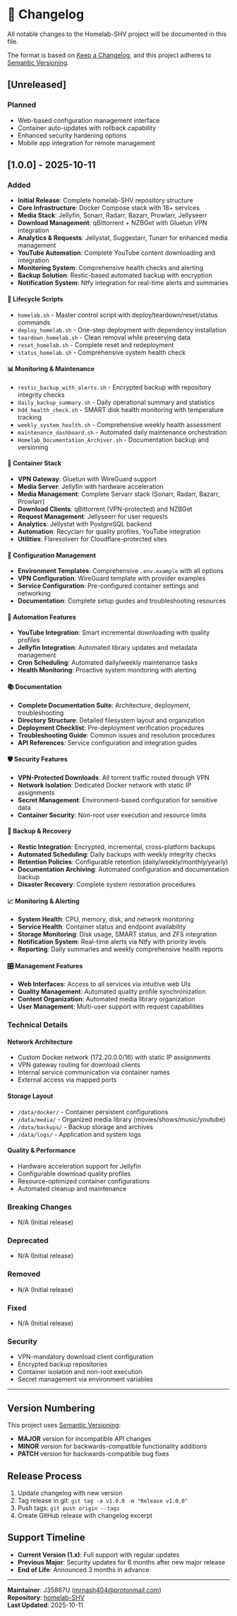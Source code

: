# 🧾 Changelog

All notable changes to the Homelab-SHV project will be documented in this file.

The format is based on [Keep a Changelog](https://keepachangelog.com/en/1.0.0/),
and this project adheres to [Semantic Versioning](https://semver.org/spec/v2.0.0.html).

## [Unreleased]

### Planned
- Web-based configuration management interface
- Container auto-updates with rollback capability
- Enhanced security hardening options
- Mobile app integration for remote management

## [1.0.0] - 2025-10-11

### Added
- **Initial Release**: Complete homelab-SHV repository structure
- **Core Infrastructure**: Docker Compose stack with 18+ services
- **Media Stack**: Jellyfin, Sonarr, Radarr, Bazarr, Prowlarr, Jellyseerr
- **Download Management**: qBittorrent + NZBGet with Gluetun VPN integration
- **Analytics & Requests**: Jellystat, Suggestarr, Tunarr for enhanced media management
- **YouTube Automation**: Complete YouTube content downloading and integration
- **Monitoring System**: Comprehensive health checks and alerting
- **Backup Solution**: Restic-based automated backup with encryption
- **Notification System**: Ntfy integration for real-time alerts and summaries

#### 🚀 Lifecycle Scripts
- `homelab.sh` - Master control script with deploy/teardown/reset/status commands
- `deploy_homelab.sh` - One-step deployment with dependency installation
- `teardown_homelab.sh` - Clean removal while preserving data
- `reset_homelab.sh` - Complete reset and redeployment
- `status_homelab.sh` - Comprehensive system health check

#### 📊 Monitoring & Maintenance
- `restic_backup_with_alerts.sh` - Encrypted backup with repository integrity checks
- `daily_backup_summary.sh` - Daily operational summary and statistics
- `hdd_health_check.sh` - SMART disk health monitoring with temperature tracking
- `weekly_system_health.sh` - Comprehensive weekly health assessment
- `maintenance_dashboard.sh` - Automated daily maintenance orchestration
- `Homelab_Documentation_Archiver.sh` - Documentation backup and versioning

#### 🐳 Container Stack
- **VPN Gateway**: Gluetun with WireGuard support
- **Media Server**: Jellyfin with hardware acceleration
- **Media Management**: Complete Servarr stack (Sonarr, Radarr, Bazarr, Prowlarr)
- **Download Clients**: qBittorrent (VPN-protected) and NZBGet
- **Request Management**: Jellyseerr for user requests
- **Analytics**: Jellystat with PostgreSQL backend
- **Automation**: Recyclarr for quality profiles, YouTube integration
- **Utilities**: Flaresolverr for Cloudflare-protected sites

#### 🔧 Configuration Management
- **Environment Templates**: Comprehensive `.env.example` with all options
- **VPN Configuration**: WireGuard template with provider examples
- **Service Configuration**: Pre-configured container settings and networking
- **Documentation**: Complete setup guides and troubleshooting resources

#### 🤖 Automation Features
- **YouTube Integration**: Smart incremental downloading with quality profiles
- **Jellyfin Integration**: Automated library updates and metadata management
- **Cron Scheduling**: Automated daily/weekly maintenance tasks
- **Health Monitoring**: Proactive system monitoring with alerting

#### 📚 Documentation
- **Complete Documentation Suite**: Architecture, deployment, troubleshooting
- **Directory Structure**: Detailed filesystem layout and organization
- **Deployment Checklist**: Pre-deployment verification procedures
- **Troubleshooting Guide**: Common issues and resolution procedures
- **API References**: Service configuration and integration guides

#### 🛡️ Security Features
- **VPN-Protected Downloads**: All torrent traffic routed through VPN
- **Network Isolation**: Dedicated Docker network with static IP assignments
- **Secret Management**: Environment-based configuration for sensitive data
- **Container Security**: Non-root user execution and resource limits

#### 🔄 Backup & Recovery
- **Restic Integration**: Encrypted, incremental, cross-platform backups
- **Automated Scheduling**: Daily backups with weekly integrity checks
- **Retention Policies**: Configurable retention (daily/weekly/monthly/yearly)
- **Documentation Archiving**: Automated configuration and documentation backup
- **Disaster Recovery**: Complete system restoration procedures

#### 📈 Monitoring & Alerting
- **System Health**: CPU, memory, disk, and network monitoring
- **Service Health**: Container status and endpoint availability
- **Storage Monitoring**: Disk usage, SMART status, and ZFS integration
- **Notification System**: Real-time alerts via Ntfy with priority levels
- **Reporting**: Daily summaries and weekly comprehensive health reports

#### 🎛️ Management Features
- **Web Interfaces**: Access to all services via intuitive web UIs
- **Quality Management**: Automated quality profile synchronization
- **Content Organization**: Automated media library organization
- **User Management**: Multi-user support with request capabilities

### Technical Details

#### Network Architecture
- Custom Docker network (172.20.0.0/16) with static IP assignments
- VPN gateway routing for download clients
- Internal service communication via container names
- External access via mapped ports

#### Storage Layout
- `/data/docker/` - Container persistent configurations
- `/data/media/` - Organized media library (movies/shows/music/youtube)
- `/data/backups/` - Backup storage and archives
- `/data/logs/` - Application and system logs

#### Quality & Performance
- Hardware acceleration support for Jellyfin
- Configurable download quality profiles
- Resource-optimized container configurations
- Automated cleanup and maintenance

### Breaking Changes
- N/A (Initial release)

### Deprecated
- N/A (Initial release)

### Removed  
- N/A (Initial release)

### Fixed
- N/A (Initial release)

### Security
- VPN-mandatory download client configuration
- Encrypted backup repositories
- Container isolation and non-root execution
- Secret management via environment variables

---

## Version Numbering

This project uses [Semantic Versioning](https://semver.org/):
- **MAJOR** version for incompatible API changes
- **MINOR** version for backwards-compatible functionality additions
- **PATCH** version for backwards-compatible bug fixes

## Release Process

1. Update changelog with new version
2. Tag release in git: `git tag -a v1.0.0 -m "Release v1.0.0"`
3. Push tags: `git push origin --tags`
4. Create GitHub release with changelog excerpt

## Support Timeline

- **Current Version (1.x)**: Full support with regular updates
- **Previous Major**: Security updates for 6 months after new major release
- **End of Life**: Announced 3 months in advance

---

**Maintainer**: J35867U (mrnash404@protonmail.com)  
**Repository**: [homelab-SHV](https://github.com/J35867U/homelab-SHV)  
**Last Updated**: 2025-10-11